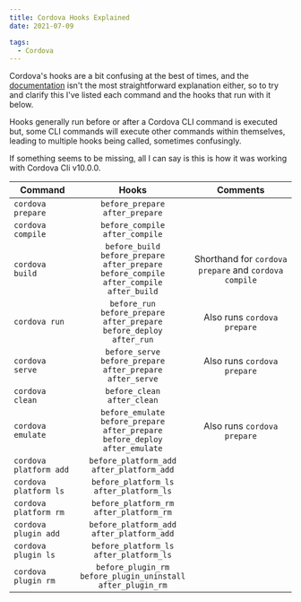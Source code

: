 ```yaml
---
title: Cordova Hooks Explained
date: 2021-07-09

tags:
  - Cordova
---
```


Cordova's hooks are a bit confusing at the best of times, and the [documentation](https://cordova.apache.org/docs/en/10.x/guide/appdev/hooks/) isn't the most straightforward explanation either, so to try and clarify this I've listed each command and the hooks that run with it below.

Hooks generally run before or after a Cordova CLI command is executed but, some CLI commands will execute other commands within themselves, leading to multiple hooks being called, sometimes confusingly.

If something seems to be missing, all I can say is this is how it was working with Cordova Cli v10.0.0.

| Command                |                                                            Hooks                                                             |                       Comments                        |
| ---------------------- | :--------------------------------------------------------------------------------------------------------------------------: | :---------------------------------------------------: |
| `cordova prepare`      |                                            `before_prepare` <br/> `after_prepare`                                            |                                                       |
| `cordova compile`      |                                            `before_compile` <br/> `after_compile`                                            |                                                       |
| `cordova build`        | `before_build` <br/> `before_prepare` <br/> `after_prepare` <br/> `before_compile` <br/> `after_compile` <br/> `after_build` | Shorthand for `cordova prepare` and `cordova compile` |
| `cordova run`          |              `before_run` <br/> `before_prepare` <br/> `after_prepare` <br/> `before_deploy` <br/> `after_run`               |              Also runs `cordova prepare`              |
| `cordova serve`        |                       `before_serve` <br/> `before_prepare` <br/> `after_prepare` <br/> `after_serve`                        |              Also runs `cordova prepare`              |
| `cordova clean`        |                                              `before_clean` <br/> `after_clean`                                              |                                                       |
| `cordova emulate`      |           `before_emulate` <br/> `before_prepare` <br/> `after_prepare` <br/> `before_deploy` <br/>`after_emulate`           |              Also runs `cordova prepare`              |
| `cordova platform add` |                                       `before_platform_add` <br/> `after_platform_add`                                       |                                                       |
| `cordova platform ls`  |                                        `before_platform_ls` <br/> `after_platform_ls`                                        |                                                       |
| `cordova platform rm`  |                                        `before_platform_rm` <br/> `after_platform_rm`                                        |                                                       |
| `cordova plugin add`   |                                       `before_platform_add` <br/> `after_platform_add`                                       |                                                       |
| `cordova plugin ls`    |                                        `before_platform_ls` <br/> `after_platform_ls`                                        |                                                       |
| `cordova plugin rm`    |                          `before_plugin_rm` <br/> `before_plugin_uninstall` <br/> `after_plugin_rm`                          |                                                       |
